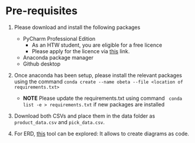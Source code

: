 # Pre-requisites

1. Please download and install the following packages
   - PyCharm Professional Edition
     - As an HTW student, you are eligible for a free licence
     - Please apply for the licence via [this](https://www.jetbrains.com/community/education/#students) link.
   - Anaconda package manager
   - Github desktop

2. Once anaconda has been setup, please install the relevant packages using the command `
   conda create --name obeta --file <location of requirements.txt>
   `
   - **NOTE** Please update the requirements.txt using command ` conda list -e > requirements.txt` if new packages are installed

3. Download both CSVs and place them in the data folder as `product_data.csv` and `pick_data.csv`.

4. For ERD, [this](https://mermaid.js.org/syntax/entityRelationshipDiagram.html) tool can be explored: It allows to create diagrams as code.